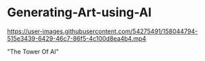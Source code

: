 # Generating-Art-using-AI


https://user-images.githubusercontent.com/54275491/158044794-515e3439-6429-46c7-86f5-4c100d8ea4b4.mp4

"The Tower Of AI"
